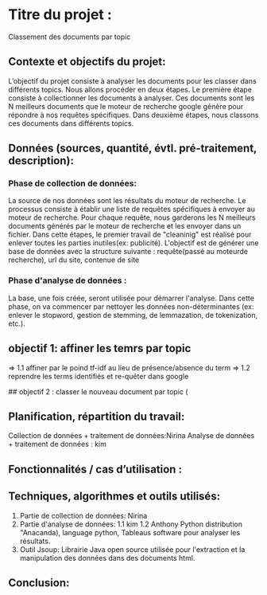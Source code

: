 # Titre du projet : 
Classement des documents par topic

## Contexte et objectifs du projet:
L’objectif du projet consiste à analyser les documents pour les classer dans différents topics. 
Nous allons procéder en deux étapes. Le première étape consiste à collectionner les documents à analyser. Ces documents sont les N meilleurs documents que le moteur de recherche google génère pour répondre à nos requêtes spécifiques. Dans deuxième étapes, nous classons ces documents dans différents topics. 

## Données (sources, quantité, évtl. pré-traitement, description):
### Phase de collection de données:
La source de nos données sont les résultats du moteur de recherche. Le processus consiste à établir une liste de requêtes spécifiques à envoyer au moteur de recherche. Pour chaque requête, nous garderons les N meilleurs documents générés par le moteur de recherche et les envoyer dans un fichier. Dans cette étapes, le premier travail de "cleaninig" est réalisé pour enlever toutes les parties inutiles(ex: publicité). L'objectif est de générer une base de données avec la structure suivante : requête(passé au moteurde recherche), url du site, contenue de site

### Phase d'analyse de données :
La base, une fois créée, seront utilisée pour démarrer l'analyse. Dans cette phase, on va commencer par nettoyer les données non-déterminantes (ex: enlever le stopword, gestion de stemming, de lemmazation, de tokenization, etc.).

## objectif 1: affiner les temrs par topic
=> 1.1 affiner par le poind tf-idf au lieu de présence/absence du term
=> 1.2 reprendre les terms identifiés et re-quêter dans google

## objectif 2 : classer le nouveau document par topic (

## Planification, répartition du travail:
Collection de données + traitement de données:Nirina
Analyse de données + traitement de données : kim

## Fonctionnalités / cas d’utilisation :


## Techniques, algorithmes et outils utilisés:
1. Partie de collection de données: Nirina
2. Partie d'analyse de données: 
  1.1 kim
  1.2 Anthony
  Python distribution "Anacanda), language python, Tableaus software pour analyser les résultats.
3. Outil Jsoup: Librairie Java open source utilisée pour l'extraction et la manipulation des données dans des documents html.

## Conclusion:




